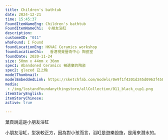 ```yaml
---
title: Children's bathtub
date: 2024-12-21
time: 15:45:37
FoundItemNameEng: Children's bathtub
FoundItemNameChi:  小朋友浴缸 
description: 
customeID: "011"
whoFound: I Found
foundLocationEng: HKVAC Ceramics workshop
foundLocationChi:   香港視覺藝術中心 陶瓷室
foundDate: 2020-11-24
size: 50mm x 44mm x 36mm
spec1: Abandoned Ceramics 被遺棄的陶瓷
spec2: glazed 已上釉
modelThumbnail:
modelEmbeddedLink: https://sketchfab.com/models/0e9f1f4201d245d0963f458813e86efc/embed
media:
 - /img/lostandfoundanythingstore/allCollection/011_black_cup1.png
itemStoryEnglish: 
itemStoryChinese: 
active: true

---
```

葉頁說這是小朋友浴缸

小朋友浴缸，型狀較正方，因為對小孩而言，浴缸是遊樂設施，是用來潛水的。